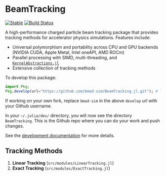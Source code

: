 # BeamTracking

[![Stable](https://img.shields.io/badge/docs-stable-blue.svg)](https://bmad-sim.github.io/BeamTracking.jl/)
[![Build Status](https://github.com/bmad-sim/BeamTracking.jl/actions/workflows/CI.yml/badge.svg?branch=main)](https://github.com/bmad-sim/BeamTracking.jl/actions/workflows/CI.yml?query=branch%3Amain)

A high-performance charged particle beam tracking package that provides tracking methods for accelerator physics simulations. Features include:

- Universal polymorphism and portability across CPU and GPU backends (NVIDIA CUDA, Apple Metal, Intel oneAPI, AMD ROCm)
- Parallel processing with SIMD, multi-threading, and [`KernelAbstractions.jl`](https://github.com/JuliaGPU/KernelAbstractions.jl)
- Extensive collection of tracking methods

To develop this package:

```julia
import Pkg;
Pkg.develop(url="https://github.com/bmad-sim/BeamTracking.jl.git"); # This package! Replace bmad-sim with your username if working on a fork
```

If working on your own fork, replace `bmad-sim` in the above `develop` url with your Github username.

In your `~/.julia/dev/` directory, you will now see the directory `BeamTracking`. This is the Github repo where you can do your work and push changes.

See the [development documentation](https://bmad-sim.github.io/BeamTracking.jl/dev/) for more details.

## Tracking Methods

1. **Linear Tracking** (`src/modules/LinearTracking.jl`)
2. **Exact Tracking** (`src/modules/ExactTracking.jl`)
